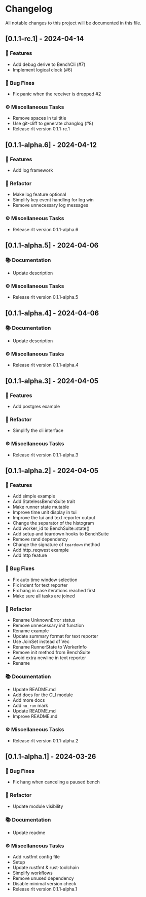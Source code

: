 # Changelog

All notable changes to this project will be documented in this file.

## [0.1.1-rc.1] - 2024-04-14

### 🚀 Features

- Add debug derive to BenchCli (#7)
- Implement logical clock (#6)

### 🐛 Bug Fixes

- Fix panic when the receiver is dropped #2

### ⚙️ Miscellaneous Tasks

- Remove spaces in tui title
- Use git-cliff to generate changlog (#8)
- Release rlt version 0.1.1-rc.1

## [0.1.1-alpha.6] - 2024-04-12

### 🚀 Features

- Add log framework

### 🚜 Refactor

- Make log feature optional
- Simplify key event handling for log win
- Remove unnecessary log messages

### ⚙️ Miscellaneous Tasks

- Release rlt version 0.1.1-alpha.6

## [0.1.1-alpha.5] - 2024-04-06

### 📚 Documentation

- Update description

### ⚙️ Miscellaneous Tasks

- Release rlt version 0.1.1-alpha.5

## [0.1.1-alpha.4] - 2024-04-06

### 📚 Documentation

- Update description

### ⚙️ Miscellaneous Tasks

- Release rlt version 0.1.1-alpha.4

## [0.1.1-alpha.3] - 2024-04-05

### 🚀 Features

- Add postgres example

### 🚜 Refactor

- Simplify the cli interface

### ⚙️ Miscellaneous Tasks

- Release rlt version 0.1.1-alpha.3

## [0.1.1-alpha.2] - 2024-04-05

### 🚀 Features

- Add simple example
- Add StatelessBenchSuite trait
- Make runner state mutable
- Improve time unit display in tui
- Improve the tui and text reporter output
- Change the separator of the histogram
- Add worker_id to BenchSuite::state()
- Add setup and teardown hooks to BenchSuite
- Remove rand dependency
- Change the signature of `teardown` method
- Add http_reqwest example
- Add http feature

### 🐛 Bug Fixes

- Fix auto time window selection
- Fix indent for text reporter
- Fix hang in case iterations reached first
- Make sure all tasks are joined

### 🚜 Refactor

- Rename UnknownError status
- Remove unnecessary init function
- Rename example
- Update summary format for text reporter
- Use JoinSet instead of Vec<JoinHandle>
- Rename RunnerState to WorkerInfo
- Remove init method from BenchSuite
- Avoid extra newline in text reporter
- Rename

### 📚 Documentation

- Update README.md
- Add docs for the CLI module
- Add more docs
- Add `no_run` mark
- Update README.md
- Improve README.md

### ⚙️ Miscellaneous Tasks

- Release rlt version 0.1.1-alpha.2

## [0.1.1-alpha.1] - 2024-03-26

### 🐛 Bug Fixes

- Fix hang when canceling a paused bench

### 🚜 Refactor

- Update module visibility

### 📚 Documentation

- Update readme

### ⚙️ Miscellaneous Tasks

- Add rustfmt config file
- Setup
- Update rustfmt & rust-toolchain
- Simplify workflows
- Remove unused dependency
- Disable minimal version check
- Release rlt version 0.1.1-alpha.1

<!-- generated by git-cliff -->
